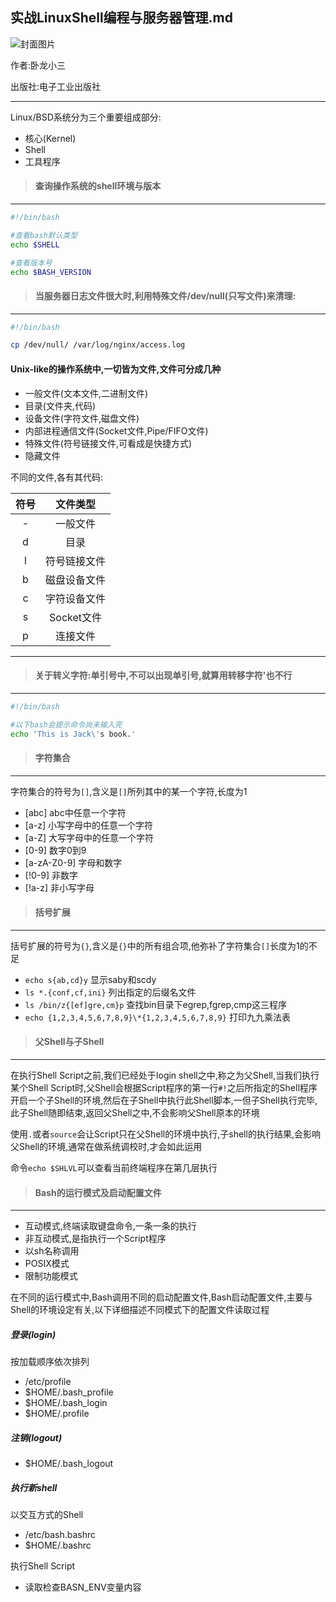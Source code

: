 ## 实战LinuxShell编程与服务器管理.md

![封面图片](https://img1.doubanio.com/lpic/s6144553.jpg)

作者:卧龙小三

出版社:电子工业出版社

----- 

Linux/BSD系统分为三个重要组成部分:

- 核心(Kernel)
- Shell
- 工具程序

> #### 查询操作系统的shell环境与版本

----- 

```bash
#!/bin/bash

#查看bash默认类型
echo $SHELL

#查看版本号
echo $BASH_VERSION
```

> #### 当服务器日志文件很大时,利用特殊文件/dev/null(只写文件)来清理:

----- 

```bash
#!/bin/bash

cp /dev/null/ /var/log/nginx/access.log
```


#### Unix-like的操作系统中,一切皆为文件,文件可分成几种

- 一般文件(文本文件,二进制文件)
- 目录(文件夹,代码)
- 设备文件(字符文件,磁盘文件)
- 内部进程通信文件(Socket文件,Pipe/FIFO文件)
- 特殊文件(符号链接文件,可看成是快捷方式)
- 隐藏文件

不同的文件,各有其代码:



| 符号  | 文件类型  |
|:-------------:|:-------------:|
|-|一般文件|
|d|目录|
|l|符号链接文件|
|b|磁盘设备文件|
|c|字符设备文件|
|s|Socket文件|
|p|连接文件|

-----

> #### 关于转义字符:单引号中,不可以出现单引号,就算用转移字符\'也不行

----- 

```bash
#!/bin/bash

#以下bash会提示命令尚未输入完
echo 'This is Jack\'s book.'
```

> #### 字符集合

----- 

字符集合的符号为`[]`,含义是`[]`所列其中的某一个字符,长度为1

- [abc] abc中任意一个字符
- [a-z] 小写字母中的任意一个字符
- [a-Z] 大写字母中的任意一个字符
- [0-9] 数字0到9
- [a-zA-Z0-9] 字母和数字
- [!0-9] 非数字
- [!a-z] 非小写字母

> #### 括号扩展

----- 

括号扩展的符号为`{}`,含义是`{}`中的所有组合项,他弥补了字符集合`[]`长度为1的不足

- `echo s{ab,cd}y` 显示saby和scdy
- `ls *.{conf,cf,ini}` 列出指定的后缀名文件
- `ls /bin/z{[ef]gre,cm}p` 查找bin目录下egrep,fgrep,cmp这三程序 
- `echo {1,2,3,4,5,6,7,8,9}\*{1,2,3,4,5,6,7,8,9}` 打印九九乘法表

> #### 父Shell与子Shell


----- 

在执行Shell Script之前,我们已经处于login shell之中,称之为父Shell,当我们执行某个Shell Script时,父Shell会根据Script程序的第一行`#!`之后所指定的Shell程序开启一个子Shell的环境,然后在子Shell中执行此Shell脚本,一但子Shell执行完毕,此子Shell随即结束,返回父Shell之中,不会影响父Shell原本的环境

使用`.`或者`source`会让Script只在父Shell的环境中执行,子shell的执行结果,会影响父Shell的环境,通常在做系统调校时,才会如此运用

命令`echo $SHLVL`可以查看当前终端程序在第几层执行


> #### Bash的运行模式及启动配置文件

----- 

- 互动模式,终端读取键盘命令,一条一条的执行
- 非互动模式,是指执行一个Script程序
- 以sh名称调用
- POSIX模式
- 限制功能模式

在不同的运行模式中,Bash调用不同的启动配置文件,Bash启动配置文件,主要与Shell的环境设定有关,以下详细描述不同模式下的配置文件读取过程

##### 登录(login)

按加载顺序依次排列

- /etc/profile
- $HOME/.bash_profile
- $HOME/.bash_login
- $HOME/.profile

##### 注销(logout)

- $HOME/.bash_logout


##### 执行新shell

以交互方式的Shell

- /etc/bash.bashrc
- $HOME/.bashrc

执行Shell Script

- 读取检查BASN_ENV变量内容

